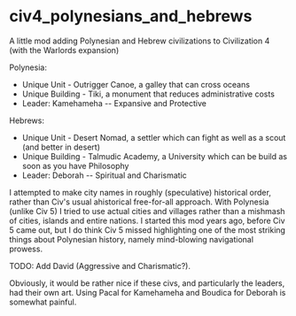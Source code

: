 # civ4_polynesians_and_hebrews
A little mod adding Polynesian and Hebrew civilizations to Civilization 4 (with the Warlords expansion)

Polynesia:
 * Unique Unit - Outrigger Canoe, a galley that can cross oceans
 * Unique Building - Tiki, a monument that reduces administrative costs
 * Leader: Kamehameha -- Expansive and Protective
  
Hebrews:
 * Unique Unit - Desert Nomad, a settler which can fight as well as a scout (and better in desert)
 * Unique Building - Talmudic Academy, a University which can be build as soon as you have Philosophy
 * Leader: Deborah -- Spiritual and Charismatic

I attempted to make city names in roughly (speculative) historical order, rather than Civ's usual ahistorical free-for-all approach. With Polynesia (unlike Civ 5) I tried to use actual cities and villages rather than a mishmash of cities, islands and entire nations. I started this mod years ago, before Civ 5 came out, but I do think Civ 5 missed highlighting one of the most striking things about Polynesian history, namely mind-blowing navigational prowess.

TODO: Add David (Aggressive and Charismatic?). 

Obviously, it would be rather nice if these civs, and particularly the leaders, had their own art. Using Pacal for Kamehameha and Boudica for Deborah is somewhat painful.
